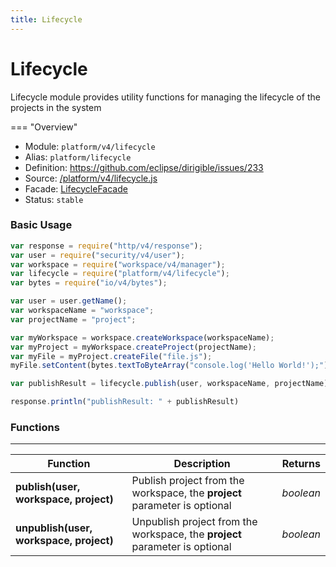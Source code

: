 ```yaml
---
title: Lifecycle
---
```


Lifecycle
===

Lifecycle module provides utility functions for managing the lifecycle of the projects in the system

=== "Overview"
- Module: `platform/v4/lifecycle`
- Alias: `platform/lifecycle`
- Definition: https://github.com/eclipse/dirigible/issues/233
- Source: [/platform/v4/lifecycle.js](https://github.com/dirigiblelabs/api-platform/blob/master/platform/v4/lifecycle.js)
- Facade: [LifecycleFacade](https://github.com/eclipse/dirigible/blob/master/api/api-facade/api-platform/src/main/java/org/eclipse/dirigible/api/v3/platform/LifecycleFacade.java)
- Status: `stable`


### Basic Usage

```javascript
var response = require("http/v4/response");
var user = require("security/v4/user");
var workspace = require("workspace/v4/manager");
var lifecycle = require("platform/v4/lifecycle");
var bytes = require("io/v4/bytes");

var user = user.getName();
var workspaceName = "workspace";
var projectName = "project";

var myWorkspace = workspace.createWorkspace(workspaceName);
var myProject = myWorkspace.createProject(projectName);
var myFile = myProject.createFile("file.js");
myFile.setContent(bytes.textToByteArray("console.log('Hello World!');"));

var publishResult = lifecycle.publish(user, workspaceName, projectName);

response.println("publishResult: " + publishResult)
```


### Functions

---

Function     | Description | Returns
------------ | ----------- | --------
**publish(user, workspace, project)**   | Publish project from the workspace, the **project** parameter is optional | *boolean*
**unpublish(user, workspace, project)**   | Unpublish project from the workspace, the **project** parameter is optional | *boolean*
